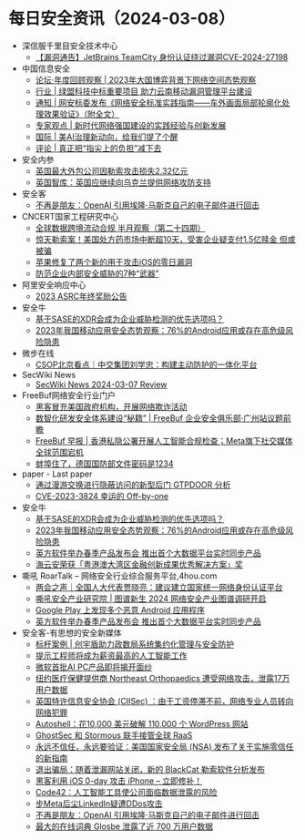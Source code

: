 # 每日安全资讯（2024-03-08）

- 深信服千里目安全技术中心
  - [【漏洞通告】JetBrains TeamCity 身份认证绕过漏洞CVE-2024-27198](https://mp.weixin.qq.com/s?__biz=Mzg2NjgzNjA5NQ==&mid=2247522223&idx=1&sn=39f2b6d8eacdc1093b2cca17395db60d&chksm=ce461cbff93195a9d74bd443b8577648842c06b83a2c1a4def32f19ec8b89925742ee68c4eef&scene=58&subscene=0#rd)
- 中国信息安全
  - [论坛·年度回顾观察 | 2023年大国博弈背景下网络空间态势观察](https://mp.weixin.qq.com/s?__biz=MzA5MzE5MDAzOA==&mid=2664206559&idx=1&sn=47640e89286db37dd5c6f3f60a51234d&chksm=8b599226bc2e1b3050bc44519b17d82049cdafabc4af5be3a0467c3f872a188dad257ad0ca73&scene=58&subscene=0#rd)
  - [行业 | 绿盟科技中标重要项目 助力云南移动漏洞管理平台建设](https://mp.weixin.qq.com/s?__biz=MzA5MzE5MDAzOA==&mid=2664206559&idx=2&sn=3fe5875d83ef70b9971756fd2452e894&chksm=8b599226bc2e1b30bc571a1eab9733bdf00129c8216aac6fbba0b6a416b2e558c0e5f81e517a&scene=58&subscene=0#rd)
  - [通知 | 网安标委发布《网络安全标准实践指南——车外画面局部轮廓化处理效果验证》（附全文）](https://mp.weixin.qq.com/s?__biz=MzA5MzE5MDAzOA==&mid=2664206559&idx=3&sn=cef4a8e22b79b017ccccac19e975ff15&chksm=8b599226bc2e1b30b56fc5893a92c5f64be362252b1b399bc9c2bec788d77319efa9e12acdcb&scene=58&subscene=0#rd)
  - [专家观点 | 新时代网络强国建设的实践经验与创新发展](https://mp.weixin.qq.com/s?__biz=MzA5MzE5MDAzOA==&mid=2664206559&idx=4&sn=0ac4b5b92fb7832a563e59ca5d8addd3&chksm=8b599226bc2e1b30cf7cef0be0cd66a07f33026b94abd805e71041ed38ced832aadbd14b3989&scene=58&subscene=0#rd)
  - [国际 | 美AI治理新动向，给我们提了个醒](https://mp.weixin.qq.com/s?__biz=MzA5MzE5MDAzOA==&mid=2664206559&idx=5&sn=669da8c296d90d048ea6b2bfed8854fd&chksm=8b599226bc2e1b304c5e90994af8428b3b1f94f5eee0a2081f584009d94e26397f1752c46779&scene=58&subscene=0#rd)
  - [评论 | 真正把“指尖上的负担”减下去](https://mp.weixin.qq.com/s?__biz=MzA5MzE5MDAzOA==&mid=2664206559&idx=6&sn=66e84664e9aed23436ce110643e9360e&chksm=8b599226bc2e1b30faf95265115547b61fa90e5c2df0078202e5624544f484ddaa9bc47901f8&scene=58&subscene=0#rd)
- 安全内参
  - [英国最大外包公司因勒索攻击损失2.32亿元](https://mp.weixin.qq.com/s?__biz=MzI4NDY2MDMwMw==&mid=2247511136&idx=1&sn=c4f00563f3b52f87a8cbb7da5276cdbf&chksm=ebfaeb40dc8d625648577cab0289de75c4d4d59cafaaceebce7fdd6d2ae05358048353a4a4ef&scene=58&subscene=0#rd)
  - [英国智库：英国应继续向乌克兰提供网络攻防支持](https://mp.weixin.qq.com/s?__biz=MzI4NDY2MDMwMw==&mid=2247511136&idx=2&sn=864ae46047c24478f1ba098d4d2b9ec2&chksm=ebfaeb40dc8d62569b18974c57602fb15ca674564dba5cc8e52ba89204ee297fadc58a320061&scene=58&subscene=0#rd)
- 安全客
  - [不再是朋友：OpenAI 引用埃隆·马斯克自己的电子邮件进行回击](https://mp.weixin.qq.com/s?__biz=MzA5ODA0NDE2MA==&mid=2649786265&idx=1&sn=90f3b7f6788d505fafcc4881ed277b61&chksm=8893b7f6bfe43ee0aceb1363c85ae59118959f6ee02ecc3964567be00c8c6b7bbc720443c6d2&scene=58&subscene=0#rd)
- CNCERT国家工程研究中心
  - [全球数据跨境流动合规 半月观察（第二十四期）](https://mp.weixin.qq.com/s?__biz=MzUzNDYxOTA1NA==&mid=2247543321&idx=1&sn=8bddb3830e24e1bb6a2645dfb0a7b696&chksm=fa939cd8cde415ce06c7df680216aa2f2691a8acfc0ce21d98aaf3bb578b991fd7b676b9d716&scene=58&subscene=0#rd)
  - [惊天勒索案！美国处方药市场中断超10天，受害企业疑支付1.5亿赎金 但或被骗](https://mp.weixin.qq.com/s?__biz=MzUzNDYxOTA1NA==&mid=2247543321&idx=2&sn=d28cb45b129ea4c5e3314dd9d943641c&chksm=fa939cd8cde415ce0ad0c0fcc39fe2b25d9a21891d6d30b133b0701f3d1079cf909a2bfd935a&scene=58&subscene=0#rd)
  - [苹果修复了两个新的用于攻击iOS的零日漏洞](https://mp.weixin.qq.com/s?__biz=MzUzNDYxOTA1NA==&mid=2247543321&idx=3&sn=7a9bce694078bea43058fa36977e1b02&chksm=fa939cd8cde415ce8899550aa089fa6b912b58641845f9f7efae9423832bdc47b256920450bd&scene=58&subscene=0#rd)
  - [防范企业内部安全威胁的7种“武器”](https://mp.weixin.qq.com/s?__biz=MzUzNDYxOTA1NA==&mid=2247543321&idx=4&sn=6e43bebe9811f1fc1250d18beaa197f6&chksm=fa939cd8cde415cee1893ed5d570696b2f69965366648990125873b6f3feaec04e550c6b6b17&scene=58&subscene=0#rd)
- 阿里安全响应中心
  - [2023 ASRC年终奖励公告](https://mp.weixin.qq.com/s?__biz=MzIxMjEwNTc4NA==&mid=2652993699&idx=1&sn=e11c7717946155482b1a98c0287d9373&chksm=8c9ef7f4bbe97ee2b6ce083a8996394ca2c2b056e4ad0067ba00ab7f179097eabce93cbc5acc&scene=58&subscene=0#rd)
- 安全牛
  - [基于SASE的XDR会成为企业威胁检测的优先选项吗？](https://mp.weixin.qq.com/s?__biz=MjM5Njc3NjM4MA==&mid=2651128356&idx=1&sn=107e443982100c4903dbf33f0042059a&chksm=bd15b2f78a623be1384df738d4ca3c9f517bb19a0258f24cde215a0849d6239f33baea3e555e&scene=58&subscene=0#rd)
  - [2023年我国移动应用安全态势观察：76%的Android应用或存在高危级风险隐患](https://mp.weixin.qq.com/s?__biz=MjM5Njc3NjM4MA==&mid=2651128356&idx=2&sn=2b7a9cec90e88620771d3af34537c560&chksm=bd15b2f78a623be1b383f4cc27e2071700ee7cf46030f8f6bd0ff144fcef89f1ed04e239e393&scene=58&subscene=0#rd)
- 微步在线
  - [CSOP北京看点｜中交集团刘学忠：构建主动防护的一体化平台](https://mp.weixin.qq.com/s?__biz=MzI5NjA0NjI5MQ==&mid=2650180492&idx=1&sn=e54251e63835b18e49c39da185781184&chksm=f4487030c33ff92609f2f8e9bb51bd9f912a7ac80aac83d61e63049943d0a4f5af6586b5e306&scene=58&subscene=0#rd)
- SecWiki News
  - [SecWiki News 2024-03-07 Review](http://www.sec-wiki.com/?2024-03-07)
- FreeBuf网络安全行业门户
  - [黑客冒充美国政府机构，开展网络欺诈活动](https://www.freebuf.com/news/393709.html)
  - [数智化研发安全体系建设“秘籍” | FreeBuf 企业安全俱乐部·广州站议题前瞻](https://www.freebuf.com/fevents/393650.html)
  - [FreeBuf 早报 | 香港私隐公署开展人工智能合规检查；Meta旗下社交媒体全球范围宕机](https://www.freebuf.com/news/393643.html)
  - [蚌埠住了，德国国防部文件密码是1234](https://www.freebuf.com/news/393636.html)
- paper - Last paper
  - [通过漫游交换进行隐蔽访问的新型后门 GTPDOOR 分析](https://paper.seebug.org/3126/)
  - [CVE-2023-3824 幸运的 Off-by-one](https://paper.seebug.org/3127/)
- 安全牛
  - [基于SASE的XDR会成为企业威胁检测的优先选项吗？](https://www.aqniu.com/industry/102893.html)
  - [2023年我国移动应用安全态势观察：76%的Android应用或存在高危级风险隐患](https://www.aqniu.com/industry/102868.html)
  - [英方软件举办春季产品发布会 推出首个大数据平台实时同步产品](https://www.aqniu.com/vendor/102851.html)
  - [海云安荣获「粤港澳大湾区金融创新成果优秀解决方案」奖](https://www.aqniu.com/vendor/102848.html)
- 嘶吼 RoarTalk – 网络安全行业综合服务平台,4hou.com
  - [两会之声｜全国人大代表贾晓亮：建议建立国家统一网络身份认证平台](https://www.4hou.com/posts/9AVz)
  - [嘶吼安全产业研究院 | 图谱新生 2024 网络安全产业图谱调研开启](https://www.4hou.com/posts/BXko)
  - [Google Play 上发现多个恶意 Android 应用程序](https://www.4hou.com/posts/qpNy)
  - [英方软件举办春季产品发布会 推出首个大数据平台实时同步产品](https://www.4hou.com/posts/8zRr)
- 安全客-有思想的安全新媒体
  - [标杆案例 | 创宇盾助力政数局系统集约化管理与安全防护](https://www.anquanke.com/post/id/293657)
  - [提示工程师将成为薪资最高的人工智能工作](https://www.anquanke.com/post/id/293685)
  - [微软首批AI PC产品即将揭开面纱](https://www.anquanke.com/post/id/293683)
  - [纽约医疗保健提供商 Northeast Orthopaedics 遭受网络攻击，泄露17万用户数据](https://www.anquanke.com/post/id/293681)
  - [英国特许信息安全协会 (CIISec) ：由于工资停滞不前，网络专业人员转向网络犯罪](https://www.anquanke.com/post/id/293679)
  - [Autoshell：花10,000 美元破解 110,000 个 WordPress 网站](https://www.anquanke.com/post/id/293677)
  - [GhostSec 和 Stormous 联手接管全球 RaaS](https://www.anquanke.com/post/id/293675)
  - [永远不信任，永远要验证：美国国家安全局 (NSA) 发布了关于实施零信任的新指南](https://www.anquanke.com/post/id/293673)
  - [退出骗局：随着泄漏网站关闭，新的 BlackCat 勒索软件分析发布](https://www.anquanke.com/post/id/293671)
  - [黑客利用 iOS 0-day 攻击 iPhone – 立即修补！](https://www.anquanke.com/post/id/293668)
  - [Code42：人工智能工具使公司面临数据泄露的风险](https://www.anquanke.com/post/id/293666)
  - [步Meta后尘LinkedIn疑遭DDos攻击](https://www.anquanke.com/post/id/293664)
  - [不再是朋友：OpenAI 引用埃隆·马斯克自己的电子邮件进行回击](https://www.anquanke.com/post/id/293661)
  - [最大的在线词典 Glosbe 泄露了近 700 万用户数据](https://www.anquanke.com/post/id/293659)
